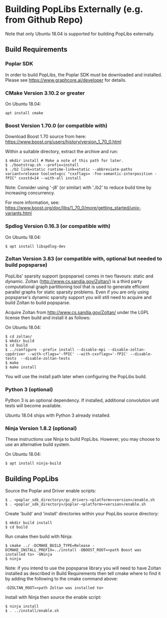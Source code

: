# Building PopLibs Externally (e.g. from Github Repo)

Note that only Ubuntu 18.04 is supported for building PopLibs externally.

## Build Requirements

### Poplar SDK

In order to build PopLibs, the Poplar SDK must be downloaded and installed. Please see https://www.graphcore.ai/developer for details.

### CMake Version 3.10.2 or greater

On Ubuntu 18.04:

    apt install cmake

### Boost Version 1.70.0 (or compatible with)

Download Boost 1.70 source from here: https://www.boost.org/users/history/version_1_70_0.html

Within a suitable directory, extract the archive and run:

    $ mkdir install # Make a note of this path for later.
    $ ./bootstrap.sh --prefix=install
    $ ./b2 link=static runtime-link=static --abbreviate-paths variant=release toolset=gcc "cxxflags= -fno-semantic-interposition -fPIC" cxxstd=14 --with-all install

Note: Consider using '-j8' (or similar) with './b2' to reduce build time by increasing concurrency.

For more information, see: https://www.boost.org/doc/libs/1_70_0/more/getting_started/unix-variants.html

### Spdlog Version 0.16.3 (or compatible with)

On Ubuntu 18.04:

    $ apt install libspdlog-dev

### Zoltan Version 3.83 (or compatible with, optional but needed to build popsparse)

PopLibs' sparsity support (popsparse) comes in two flavours: static and dynamic. Zoltan (http://www.cs.sandia.gov/Zoltan/) is a third party computational graph partitioning tool that is used to generate efficient parallel graphs for static sparsity problems. Even if you are only using popsparse's dynamic sparsity support you will still need to acquire and build Zoltan to build popsparse.

Acquire Zoltan from http://www.cs.sandia.gov/Zoltan/ under the LGPL license then build and install it as follows:

On Ubuntu 18.04:

    $ cd zoltan/
    $ mkdir build
    $ cd build
    $ ../configure --prefix install --disable-mpi --disable-zoltan-cppdriver --with-cflags='-fPIC' --with-cxxflags='-fPIC' --disable-tests  --disable-zoltan-tests
    $ make
    $ make install

You will use the install path later when configuring the PopLibs build.

### Python 3 (optional)

Python 3 is an optional dependency. If installed, additional convolution unit tests will become available.

Ubuntu 18.04 ships with Python 3 already installed.

### Ninja Version 1.8.2 (optional)

These instructions use Ninja to build PopLibs. However, you may choose to use an alternative build system.

On Ubuntu 18.04:

    $ apt install ninja-build

## Building PopLibs

Source the Poplar and Driver enable scripts:

    $ . <poplar_sdk_directory>/gc_drivers-<platform><version>/enable.sh
    $ . <poplar_sdk_directory>/poplar-<platform><version>/enable.sh

Create 'build' and 'install' directories within your PopLibs source directory:

    $ mkdir build install
    $ cd build

Run cmake then build with Ninja:

    $ cmake ../ -DCMAKE_BUILD_TYPE=Release -DCMAKE_INSTALL_PREFIX=../install -DBOOST_ROOT=<path Boost was installed to> -GNinja
    $ ninja

Note: if you intend to use the popsparse library you will need to have Zoltan installed as described in Build Requirements then tell cmake where to find it by adding the following to the cmake command above:

    -DZOLTAN_ROOT=<path Zoltan was installed to>

Install with Ninja then source the enable script:

    $ ninja install
    $ . ../install/enable.sh
